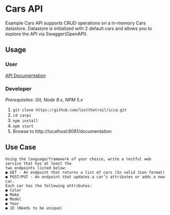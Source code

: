 # Cars API

Example Cars API supports CRUD operations on a in-memory Cars datastore. Datastore is initialized with 2 default cars and allows you to explore the API via Swagger(OpenAPI).

## Usage

### User
[API Documentation](http://localhost:8081/documentation)

### Developer

_Prerequisites: Git, Node 8.x, NPM 5.x_

1. `git clone https://github.com/lostthetrail/icca.git`
2. `cd carpi`
3. `npm install`
4. `npm start`
5. Browse to http://localhost:8081/documentation

## Use Case
~~~
Using the language/framework of your choice, write a restful web service that has at least the
two endpoints listed below:
● GET - An endpoint that returns a list of cars (In valid Json format)
● POST/PUT - An endpoint that updates a car’s attributes or adds a new car.
Each car has the following attributes:
● Color
● Make
● Model
● Year
● ID (Needs to be unique)
~~~